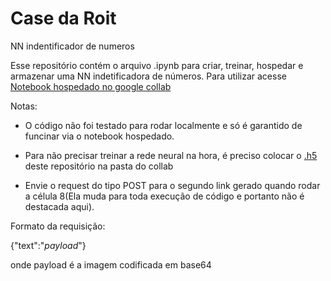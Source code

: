 # Case da Roit

NN indentificador de numeros

Esse repositório contém o arquivo .ipynb para criar, treinar, hospedar e armazenar uma NN indetificadora de números. Para utilizar acesse [Notebook hospedado no google collab](https://colab.research.google.com/drive/12H0Hl1Bk5W57QxNSi5tC7Bq7XKQwYao4?usp=sharing)

Notas:
 * O código não foi testado para rodar localmente e só é garantido de funcinar via o notebook hospedado.
 
 * Para não precisar treinar a rede neural na hora, é preciso colocar o [.h5](https://github.com/naka-chavi/roit/raw/main/my_model.h5) deste repositório na pasta do collab

 * Envie o request do tipo POST para o segundo link gerado quando rodar a célula 8(Ela muda para toda execução de código e portanto não é destacada aqui).

Formato da requisição:

{"text":"*payload*"}

onde payload é a imagem codificada em base64
